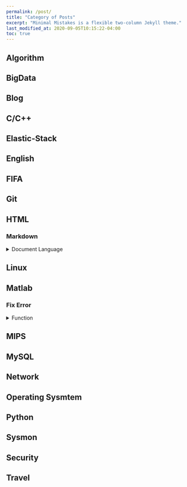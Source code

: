 ```yaml
---
permalink: /post/
title: "Category of Posts"
excerpt: "Minimal Mistakes is a flexible two-column Jekyll theme."
last_modified_at: 2020-09-05T10:15:22-04:00
toc: true
---
```

## Algorithm

## BigData
## Blog

## C/C++

## Elastic-Stack
## English
## FIFA
## Git
## HTML
### Markdown

<details><summary>Document Language</summary>
<div markdown="1">
> 1. [Basic markdown_language](https://leesk212.github.io/MD-Basic-Markdown-language/)
</div></details>

## Linux



## Matlab
### Fix Error
<details><summary>Function</summary>
<div markdown="1">
> 1. [mat2png](https://leesk212.github.io/Matlab-Mat2Png/)
</div></details>

## MIPS
## MySQL
## Network
## Operating Sysmtem
## Python
## Sysmon
## Security
## Travel
